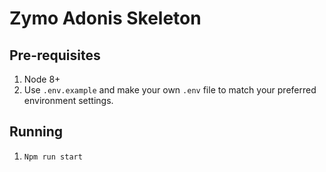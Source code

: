# Zymo Adonis Skeleton

## Pre-requisites
1) Node 8+
2) Use `.env.example` and make your own `.env` file to match your preferred environment settings.

## Running
1) `Npm run start`


